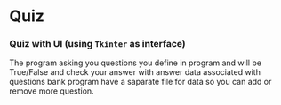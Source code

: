# Quiz
### Quiz with UI (using `Tkinter` as interface)
The program asking you questions you define in program and will be True/False and check your answer with answer data associated with questions bank
program have a saparate file for data so you can add or remove more question.
